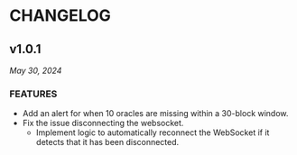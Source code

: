 # CHANGELOG

## v1.0.1

*May 30, 2024*

### FEATURES

- Add an alert for when 10 oracles are missing within a 30-block window.
- Fix the issue disconnecting the websocket.
    - Implement logic to automatically reconnect the WebSocket if it detects that it has been disconnected.
